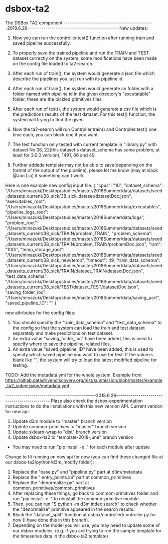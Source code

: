 # dsbox-ta2
The DSBox TA2 component
---------------------------------------------2018.6.29---------------------------------------------
New updates:
1. Now you can run the controller.test() function after running train and saved pipeline successfully.
2. To properly save the trained pipeline and run the TRAIN and TEST dataset correctly on the system, some modifications have been made on the config file loaded to ta2-search.

3. After each run of train(), the system would generate a json file which describe the pipelines you just run with its pipeline id.
4. After each run of train(), the system would generate an  folder with a folder named with pipeline id in the given directory's "excutatable" folder, these are the pickled primitives files.
5. After each run of test(), the system would generate a csv file which is the predictions results of the test dataset. For this test() function, the system will trying to find the given
6. Now the ta2-search will run Controller.train() and Controller.test() one time each, you can block one if you want.
7. The test function only tested with current template in "library.py" with dataset No.38, 22(this dataset's dataset_schema has some problem, at least for 3.0.0 version), 1491, 66 and 49.
8. Further addede template may not be able to save(depending on the format of the output of the pipeline), please let me know (may at slack @Jun Liu) if something can't work.

Here is one example new config input file.
{
"cpus": "10",
"dataset_schema": "/Users/minazuki/Desktop/studies/master/2018Summer/data/datasets/seed_datasets_current/38_sick/38_sick_dataset/datasetDoc.json",
"executables_root": "/Users/minazuki/Desktop/studies/master/2018Summer/data/executables",
"pipeline_logs_root": "/Users/minazuki/Desktop/studies/master/2018Summer/data/logs",
"problem_root": "/Users/minazuki/Desktop/studies/master/2018Summer/data/datasets/seed_datasets_current/38_sick/TRAIN/problem_TRAIN",
"problem_schema": "/Users/minazuki/Desktop/studies/master/2018Summer/data/datasets/seed_datasets_current/38_sick/TRAIN/problem_TRAIN/problemDoc.json",
"ram": "10Gi",
"temp_storage_root": "/Users/minazuki/Desktop/studies/master/2018Summer/data/datasets/seed_datasets_current/38_sick_new/temp",
"timeout": 49,
"train_data_schema": "/Users/minazuki/Desktop/studies/master/2018Summer/data/datasets/seed_datasets_current/38_sick/TRAIN/dataset_TRAIN/datasetDoc.json",
"test_data_schema": "/Users/minazuki/Desktop/studies/master/2018Summer/data/datasets/seed_datasets_current/38_sick/TEST/dataset_TEST/datasetDoc.json",
"saving_folder_loc": "/Users/minazuki/Desktop/studies/master/2018Summer/data/saving_part",
"saved_pipeline_ID": ""
}
   
   new attributes for the config files:
   1. You should specifiy the "train_data_schema" and "test_data_schema" to the config so that the system can load the train and test dataset separately and make predictions on test dataset.
   2. An extra value "saving_folder_loc" have been added, this is used to specify where to save the pipeline-related files.
   3. An extra value "saved_pipeline_ID" have been added, this is used to specify which saved pipeline you want to use for test. If the value is blank like "", the system will try to load the latest modified pipeline for testing.
   
   TODO:
   Add the metadata.yml for the whole system.
   Example from https://gitlab.datadrivendiscovery.org/nist/submission/blob/master/example_ta2_submission/metadata.yml

---------------------------------------------2018.6.26---------------------------------------------
Plase also check the dsbox-experimentation instructions to do the installations with this new version API.
Current version for new api:
1.	Update d3m module to "master" branch version
2.	Update common-primitives to "master" branch version
3.	Update sklearn-wrap to "dist" branch version
4.	Update dsbox-ta2 to "template-2018-june" branch version
* You may need to run "pip install -e ." for each module after update

Change to fit running on new api for now 
(you can find these changed file at our dsbox-ta2/python/d3m_modify folder):
1.	Replace the "base.py" and "pipeline.py" part at d3m/metadata
2.	Replace the " entry_points.ini" part at common_primitives
3.	Replace the "denormalize.py" part at common_primitives/common_primitives
4.	After replacing these things, go back to common-primitives folder and run "pip install -e ." to reinstall the common-primitive module.
5.	Then, you can run "$ python -m d3m.index search" to check whether the "denormalize" primitive appeared in the search results.
6.	Block the "dataset_split" function at dsbox/controller/controller.py for now (I have done this in this branch).
7.	Depending on the model you will use, you may need to update some of our dsbox modules. (e.g. if you are trying to run the sample template for the timeseries data in the dsbox-ta2 template)

